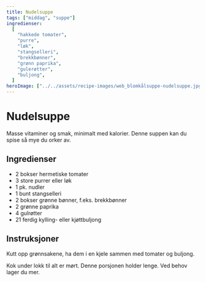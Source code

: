 ```yaml
---
title: Nudelsuppe
tags: ["middag", "suppe"]
ingredienser:
  [
    "hakkede tomater",
    "purre",
    "løk",
    "stangselleri",
    "brekkbønner",
    "grønn paprika",
    "gulerøtter",
    "buljong",
  ]
heroImage: ["../../assets/recipe-images/web_blomkålsuppe-nudelsuppe.jpg"]
---
```


# Nudelsuppe

Masse vitaminer og smak, minimalt med kalorier. Denne suppen kan du spise så mye du orker av.

## Ingredienser

- 2 bokser hermetiske tomater
- 3 store purrer eller løk
- 1 pk. nudler
- 1 bunt stangselleri
- 2 bokser grønne bønner, f.eks. brekkbønner
- 2 grønne paprika
- 4 gulrøtter
- 21 ferdig kylling- eller kjøttbuljong

## Instruksjoner

Kutt opp grønnsakene, ha dem i en kjele sammen med tomater og buljong.

Kok under lokk til alt er mørt. Denne porsjonen holder lenge. Ved behov lager du mer.
